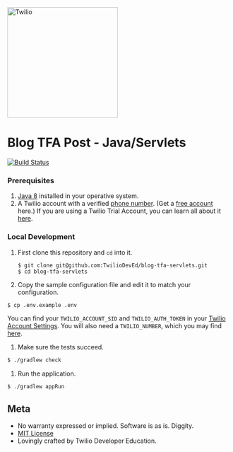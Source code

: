 <a href="https://www.twilio.com">
  <img src="https://static0.twilio.com/marketing/bundles/marketing/img/logos/wordmark-red.svg" alt="Twilio" width="250" />
</a>

# Blog TFA Post - Java/Servlets

[![Build Status](https://travis-ci.org/TwilioDevEd/blog-tfa-servlets.svg?branch=master)](https://travis-ci.org/TwilioDevEd/blog-tfa-servlets)

### Prerequisites

1. [Java 8](http://www.oracle.com/technetwork/java/javase/downloads/jdk8-downloads-2133151.html)
   installed in your operative system.
1. A Twilio account with a verified [phone number](https://www.twilio.com/console/phone-numbers/incoming). (Get a
   [free account](https://www.twilio.com/try-twilio?utm_campaign=tutorials&utm_medium=readme)
   here.) If you are using a Twilio Trial Account, you can learn all about it
   [here](https://www.twilio.com/help/faq/twilio-basics/how-does-twilios-free-trial-work).

### Local Development

1. First clone this repository and `cd` into it.

   ```
   $ git clone git@github.com:TwilioDevEd/blog-tfa-servlets.git
   $ cd blog-tfa-servlets
   ```

1. Copy the sample configuration file and edit it to match your configuration.

  ```bash
  $ cp .env.example .env
  ```

 You can find your `TWILIO_ACCOUNT_SID` and `TWILIO_AUTH_TOKEN` in your
 [Twilio Account Settings](https://www.twilio.com/user/account/settings).
 You will also need a `TWILIO_NUMBER`, which you may find [here](https://www.twilio.com/user/account/phone-numbers/incoming).

1. Make sure the tests succeed.

  ```bash
  $ ./gradlew check
  ```

1. Run the application.

  ```bash
  $ ./gradlew appRun
  ```

## Meta

* No warranty expressed or implied. Software is as is. Diggity.
* [MIT License](http://www.opensource.org/licenses/mit-license.html)
* Lovingly crafted by Twilio Developer Education.